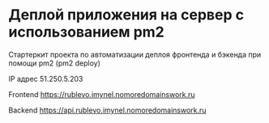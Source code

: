 # Деплой приложения на сервер с использованием pm2

Стартеркит проекта по автоматизации деплоя фронтенда и бэкенда при помощи pm2 (pm2 deploy)

IP адрес 51.250.5.203

Frontend https://rublevo.imynel.nomoredomainswork.ru

Backend https://api.rublevo.imynel.nomoredomainswork.ru
